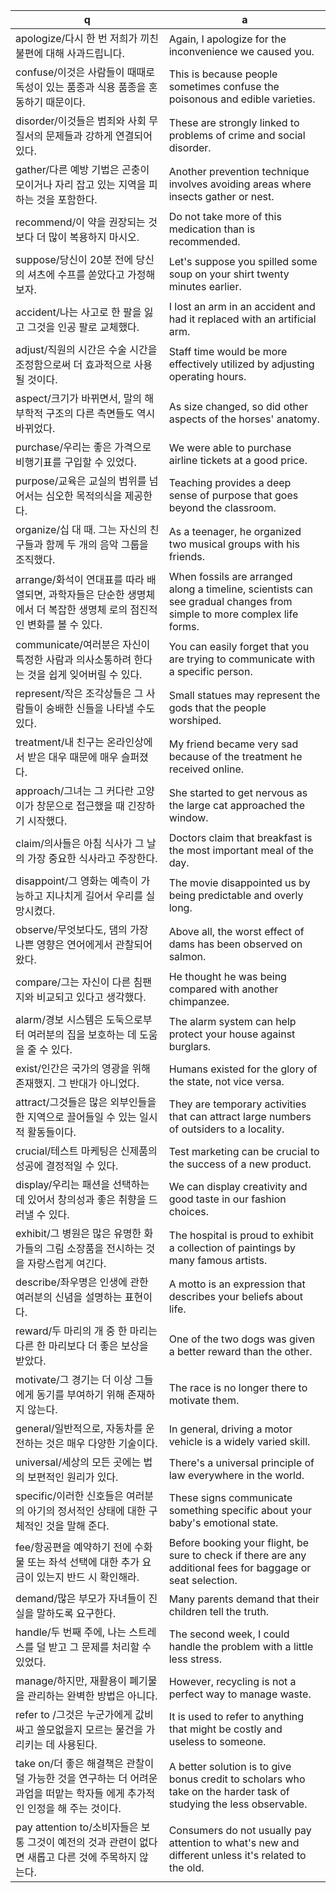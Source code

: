  q  | a
--- | ---
apologize/다시 한 번 저희가 끼친 불편에 대해 사과드립니다.	| Again, I apologize for the inconvenience we caused you. 
confuse/이것은 사람들이 때때로 독성이 있는 품종과 식용 품종을 혼동하기 때문이다.	| This is because people sometimes confuse the poisonous and edible varieties. 
disorder/이것들은 범죄와 사회 무질서의 문제들과 강하게 연결되어 있다.	| These are strongly linked to problems of crime and social disorder. 
gather/다른 예방 기법은 곤충이 모이거나 자리 잡고 있는 지역을 피하는 것을 포함한다.	| Another prevention technique involves avoiding areas where insects gather or nest.
recommend/이 약을 권장되는 것보다 더 많이 복용하지 마시오.	| Do not take more of this medication than is recommended. 
suppose/당신이 20분 전에 당신의 셔츠에 수프를 쏟았다고 가정해 보자.	| Let's suppose you spilled some soup on your shirt twenty minutes earlier.
accident/나는 사고로 한 팔을 잃고 그것을 인공 팔로 교체했다.	| I lost an arm in an accident and had it replaced with an artificial arm.
adjust/직원의 시간은 수술 시간을 조정함으로써 더 효과적으로 사용될 것이다.	| Staff time would be more effectively utilized by adjusting operating hours.
aspect/크기가 바뀌면서, 말의 해부학적 구조의 다른 측면들도 역시 바뀌었다.	| As size changed, so did other aspects of the horses' anatomy.
purchase/우리는 좋은 가격으로 비행기표를 구입할 수 있었다.	| We were able to purchase airline tickets at a good price. 
purpose/교육은 교실의 범위를 넘어서는 심오한 목적의식을 제공한다.	| Teaching provides a deep sense of purpose that goes beyond the classroom. 
organize/십 대 때. 그는 자신의 친구들과 함께 두 개의 음악 그룹을 조직했다.	| As a teenager, he organized two musical groups with his friends.
arrange/화석이 연대표를 따라 배열되면, 과학자들은 단순한 생명체에서 더 복잡한 생명체 로의 점진적인 변화를 볼 수 있다.	| When fossils are arranged along a timeline, scientists can see gradual changes from simple to more complex life forms.
communicate/여러분은 자신이 특정한 사람과 의사소통하려 한다는 것을 쉽게 잊어버릴 수 있다.	| You can easily forget that you are trying to communicate with a specific person.
represent/작은 조각상들은 그 사람들이 숭배한 신들을 나타낼 수도 있다.	| Small statues may represent the gods that the people worshiped.
treatment/내 친구는 온라인상에서 받은 대우 때문에 매우 슬퍼졌다.	| My friend became very sad because of the treatment he received online.
approach/그녀는 그 커다란 고양이가 창문으로 접근했을 때 긴장하기 시작했다.	| She started to get nervous as the large cat approached the window. 
claim/의사들은 아침 식사가 그 날의 가장 중요한 식사라고 주장한다.	| Doctors claim that breakfast is the most important meal of the day. 
disappoint/그 영화는 예측이 가능하고 지나치게 길어서 우리를 실망시켰다.	| The movie disappointed us by being predictable and overly long. 
observe/무엇보다도, 댐의 가장 나쁜 영향은 연어에게서 관찰되어 왔다.	| Above all, the worst effect of dams has been observed on salmon.
compare/그는 자신이 다른 침팬지와 비교되고 있다고 생각했다.	| He thought he was being compared with another chimpanzee. 
alarm/경보 시스템은 도둑으로부터 여러분의 집을 보호하는 데 도움을 줄 수 있다.	| The alarm system can help protect your house against burglars. 
exist/인간은 국가의 영광을 위해 존재했지. 그 반대가 아니었다.	| Humans existed for the glory of the state, not vice versa.
attract/그것들은 많은 외부인들을 한 지역으로 끌어들일 수 있는 일시적 활동들이다.	| They are temporary activities that can attract large numbers of outsiders to a locality.
crucial/테스트 마케팅은 신제품의 성공에 결정적일 수 있다.	| Test marketing can be crucial to the success of a new product.
display/우리는 패션을 선택하는 데 있어서 창의성과 좋은 취향을 드러낼 수 있다.	| We can display creativity and good taste in our fashion choices.
exhibit/그 병원은 많은 유명한 화가들의 그림 소장품을 전시하는 것을 자랑스럽게 여긴다.	| The hospital is proud to exhibit a collection of paintings by many famous artists. 
describe/좌우명은 인생에 관한 여러분의 신념을 설명하는 표현이다.	| A motto is an expression that describes your beliefs about life.
reward/두 마리의 개 중 한 마리는 다른 한 마리보다 더 좋은 보상을 받았다.	| One of the two dogs was given a better reward than the other.
motivate/그 경기는 더 이상 그들에게 동기를 부여하기 위해 존재하지 않는다.	| The race is no longer there to motivate them. 
general/일반적으로, 자동차를 운전하는 것은 매우 다양한 기술이다.	| In general, driving a motor vehicle is a widely varied skill. 
universal/세상의 모든 곳에는 법의 보편적인 원리가 있다.	| There's a universal principle of law everywhere in the world. 
specific/이러한 신호들은 여러분의 아기의 정서적인 상태에 대한 구체적인 것을 말해 준다.	| These signs communicate something specific about your baby's emotional state. 
fee/항공편을 예약하기 전에 수화물 또는 좌석 선택에 대한 추가 요금이 있는지 반드 시 확인해라.	| Before booking your flight, be sure to check if there are any additional fees for baggage or seat selection. 
demand/많은 부모가 자녀들이 진실을 말하도록 요구한다.	| Many parents demand that their children tell the truth.
handle/두 번째 주에, 나는 스트레스를 덜 받고 그 문제를 처리할 수 있었다.	| The second week, I could handle the problem with a little less stress. 
manage/하지만, 재활용이 폐기물을 관리하는 완벽한 방법은 아니다.	| However, recycling is not a perfect way to manage waste. 
refer to /그것은 누군가에게 값비싸고 쓸모없을지 모르는 물건을 가리키는 데 사용된다.	| It is used to refer to anything that might be costly and useless to someone.
take on/더 좋은 해결책은 관찰이 덜 가능한 것을 연구하는 더 어려운 과업을 떠맡는 학자들 에게 추가적인 인정을 해 주는 것이다.	| A better solution is to give bonus credit to scholars who take on the harder task of studying the less observable.
pay attention to/소비자들은 보통 그것이 예전의 것과 관련이 없다면 새롭고 다른 것에 주목하지 않 는다.	| Consumers do not usually pay attention to what's new and different unless it's related to the old.